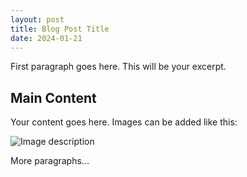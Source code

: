 ```yaml
---
layout: post
title: Blog Post Title
date: 2024-01-21
---
```


First paragraph goes here. This will be your excerpt.

## Main Content

Your content goes here. Images can be added like this:

![Image description](/ClassBlog/assets/images/image.jpg)

More paragraphs...
